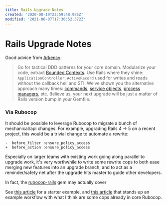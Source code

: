 ```yaml
---
title: Rails Upgrade Notes
created: '2020-08-19T23:59:48.985Z'
modified: '2021-06-07T17:30:52.372Z'
---
```


# Rails Upgrade Notes

Good advice from [Arkency](https://blog.arkency.com/painless-rails-upgrades/):

> Go for tactical DDD patterns for your core domain. Modularize your code, extract [Bounded Contexts](https://blog.arkency.com/tags/bounded-context/). Use Rails where they shine: `ApplicationController`, `ActiveRecord` used for writes and reads without the callback hell and STI. We’ve shown you the alternative approach many times: [commands](https://blog.arkency.com/tags/commands/), [service objects](https://blog.arkency.com/tags/service-objects/), [process managers](https://blog.arkency.com/tags/process-manager/), etc. Believe us, your next upgrade will be just a matter of Rails version bump in your Gemfile.

### Via Rubocop

It should be possible to leverage Rubocop to migrate a bunch of mechanical/api changes. For example, upgrading Rails 4 -> 5 on a recent project, this would be a trivial change to automate a rewrite:

```
-  before_filter :ensure_policy_access
+  before_action :ensure_policy_access
```

Especially on larger teams with existing work going along parallel to upgrade work, it's very worthwhile to write some rewrite cops to both ease merging new features into an upgrade branch, and to act as a reminder/safety net after the upgrade hits master to guide other developers.

In fact, the [rubocop-rails](https://docs.rubocop.org/rubocop-rails/cops_rails.html) gem may actually cover 

See [this article](https://kirshatrov.com/2016/12/18/rewrite-code-with-rubocop/) for a starter example, and [this article](https://medium.com/@SamJewell/make-your-rails-5-upgrade-easier-with-rubocop-7f9a700b0112) that stands up an example workflow with what I think are some cops already in core Rubocop.


